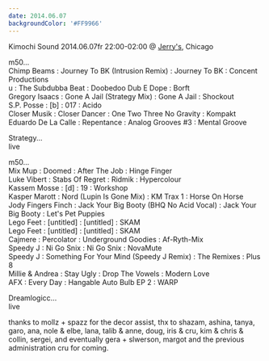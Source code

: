 ```yaml
---
date: 2014.06.07
backgroundColor: '#FF9966'
---
```


Kimochi Sound 2014.06.07fr 22:00-02:00 @ [Jerry's](http://jerryssandwiches.com/), Chicago  

m50...  
Chimp Beams : Journey To BK (Intrusion Remix) : Journey To BK : Concent Productions  
u : The Subdubba Beat : Doobedoo Dub E Dope : Borft  
Gregory Isaacs : Gone A Jail (Strategy Mix) : Gone A Jail : Shockout  
S.P. Posse : \[b\] : 017 : Acido  
Closer Musik : Closer Dancer : One Two Three No Gravity : Kompakt  
Eduardo De La Calle : Repentance : Analog Grooves #3 : Mental Groove  

Strategy...  
live  

m50...  
Mix Mup : Doomed : After The Job : Hinge Finger  
Luke Vibert : Stabs Of Regret : Ridmik : Hypercolour  
Kassem Mosse : \[d\] : 19 : Workshop  
Kasper Marott : Nord (Lupin Is Gone Mix) : KM Trax 1 : Horse On Horse  
Jody Fingers Finch : Jack Your Big Booty (BHQ No Acid Vocal) : Jack Your Big Booty : Let's Pet Puppies  
Lego Feet : \[untitled\] : \[untitled\] : SKAM  
Lego Feet : \[untitled\] : \[untitled\] : SKAM  
Cajmere : Percolator : Underground Goodies : Af-Ryth-Mix  
Speedy J : Ni Go Snix : Ni Go Snix : NovaMute  
Speedy J : Something For Your Mind (Speedy J Remix) : The Remixes : Plus 8  
Millie & Andrea : Stay Ugly : Drop The Vowels : Modern Love  
AFX : Every Day : Hangable Auto Bulb EP 2 : WARP  

Dreamlogicc...  
live  

thanks to mollz + spazz for the decor assist, thx to shazam, ashina, tanya, garo, ana, nole & elbe, lana, talib & anne, doug, iris & cru, kim & chris & collin, sergei, and eventually gera + slwerson, margot and the previous administration cru for coming.